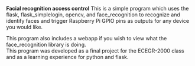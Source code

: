 **Facial recognition access control**
This is a simple program which uses the flask, flask_simplelogin, opencv, and face_recognition to recognize and identify faces and
trigger Raspberry Pi GPIO pins as outputs for any device you would like.  

This program also includes a webapp if you wish to view what the face_recognition library is doing.  
This program was developed as a final project for the ECEGR-2000 class and as a learning experience for python and flask.
